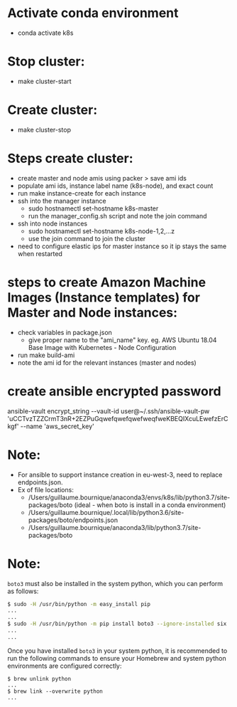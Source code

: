 # Activate conda environment
- conda activate k8s

# Stop cluster:
- make cluster-start

# Create cluster:
- make cluster-stop

# Steps create cluster:
- create master and node amis using packer > save ami ids
- populate ami ids, instance label name (k8s-node), and exact count
- run make instance-create for each instance
- ssh into the manager instance
    - sudo hostnamectl set-hostname k8s-master
    - run the manager_config.sh script and note the join command
- ssh into node instances
    - sudo hostnamectl set-hostname k8s-node-1,2,...z
    - use the join command to join the cluster
- need to configure elastic ips for master instance so it ip stays the same when restarted

# steps to create Amazon Machine Images (Instance templates) for Master and Node instances:
- check variables in package.json
    - give proper name to the "ami_name" key. eg. AWS Ubuntu 18.04 Base Image with Kubernetes - Node Configuration
- run make build-ami
- note the ami id for the relevant instances (master and nodes)

# create ansible encrypted password
ansible-vault encrypt_string --vault-id user@~/.ssh/ansible-vault-pw 'uCCTvzTZZCrmT3nR+2EZPuGqwefqwefqwefweqfweKBEQIXcuLEwefzErCkgf' --name 'aws_secret_key'

# Note:
- For ansible to support instance creation in eu-west-3, need to replace endpoints.json.
- Ex of file locations:
    - /Users/guillaume.bournique/anaconda3/envs/k8s/lib/python3.7/site-packages/boto (ideal - when boto is install in a conda environment)
    - /Users/guillaume.bournique/.local/lib/python3.6/site-packages/boto/endpoints.json
    - /Users/guillaume.bournique/anaconda3/lib/python3.7/site-packages/boto


# Note:
`boto3` must also be installed in the system python, which you can perform as follows:

```bash
$ sudo -H /usr/bin/python -m easy_install pip
...
...
$ sudo -H /usr/bin/python -m pip install boto3 --ignore-installed six
...
...
```
Once you have installed `boto3` in your system python, it is recommended to run the following commands to ensure your Homebrew and system python environments are configured correctly:

```
$ brew unlink python
...
$ brew link --overwrite python
...
```